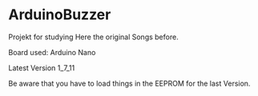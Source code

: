 # ArduinoBuzzer
Projekt for studying
Here the original Songs before.

Board used: Arduino Nano

Latest Version 1_7_11

Be aware that you have to load things in the EEPROM for the last Version.
